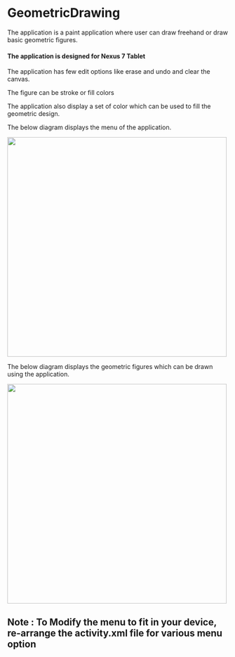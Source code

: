 # GeometricDrawing 

The application is a paint application where user can draw freehand or draw basic geometric figures.

#### The application is designed for Nexus 7 Tablet

The application has few edit options like erase and undo and clear the canvas.

The figure can be stroke or fill colors

The application also display a set of color which can be used to fill the geometric design.

The below diagram displays the menu of the application.

<img src=https://user-images.githubusercontent.com/56184814/117527229-122ca800-af90-11eb-907e-d1d9378923df.png width =500>

The below diagram displays the geometric figures which can be drawn using the application.

<img src=https://user-images.githubusercontent.com/56184814/117527180-aea27a80-af8f-11eb-95a5-af64db51ae00.png width =500>

## Note : To Modify the menu to fit in your device, re-arrange the activity.xml file for various menu option 
